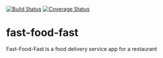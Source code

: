[![Build Status](https://travis-ci.org/bibangamba/fast-food-fast.svg?branch=ft-api-end-points)](https://travis-ci.org/bibangamba/fast-food-fast)
[![Coverage Status](https://coveralls.io/repos/github/bibangamba/fast-food-fast/badge.svg?branch=ft-api-end-points)](https://coveralls.io/github/bibangamba/fast-food-fast?branch=ft-api-end-points)
# fast-food-fast
Fast-Food-Fast is a food delivery service app for a restaurant

